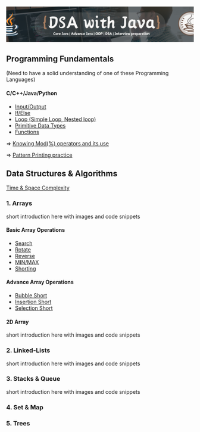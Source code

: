 ![Java Poster](https://github.com/Suraj-kumar00/Learning-Java-With-DSA/blob/main/Assets/DSA_Java_Poster.png)

## Programming Fundamentals

(Need to have a solid understanding of one of these Programming Languages)

#### C/C++/Java/Python

- [Input/Output]()
- [If/Else]()
- [Loop (Simple Loop, Nested loop)]()
- [Primitive Data Types]()
- [Functions]()

=> [Knowing Mod(%) operators and its use]()

=> [Pattern Printing practice]()

## Data Structures & Algorithms

[Time & Space Complexity]()


### 1. Arrays
short introduction here with images and code snippets 

#### Basic Array Operations
- [Search]()
- [Rotate]()
- [Reverse]()
- [MIN/MAX]()
- [Shorting]()

#### Advance Array Operations
- [Bubble Short]()
- [Insertion Short]()
- [Selection Short]()

#### 2D Array
short introduction here with images and code snippets 



### 2. Linked-Lists
short introduction here with images and code snippets 


### 3. Stacks & Queue
short introduction here with images and code snippets 


### 4. Set & Map

### 5. Trees
